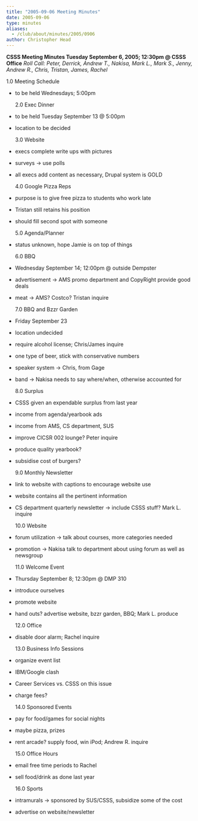 ```yaml
---
title: "2005-09-06 Meeting Minutes"
date: 2005-09-06
type: minutes
aliases:
  - /club/about/minutes/2005/0906
author: Christopher Head
---
```


**CSSS Meeting Minutes
Tuesday September 6, 2005; 12:30pm @ CSSS Office**
_Roll Call: Peter, Derrick, Andrew T., Nakisa, Mark L., Mark S., Jenny, Andrew R., Chris, Tristan, James, Rachel_

1.0 Meeting Schedule

- to be held Wednesdays; 5:00pm

  2.0 Exec Dinner

- to be held Tuesday September 13 @ 5:00pm
- location to be decided

  3.0 Website

- execs complete write ups with pictures
- surveys -> use polls
- all execs add content as necessary, Drupal system is GOLD

  4.0 Google Pizza Reps

- purpose is to give free pizza to students who work late
- Tristan still retains his position
- should fill second spot with someone

  5.0 Agenda/Planner

- status unknown, hope Jamie is on top of things

  6.0 BBQ

- Wednesday September 14; 12:00pm @ outside Dempster
- advertisement -> AMS promo department and CopyRight provide good deals
- meat -> AMS? Costco? Tristan inquire

  7.0 BBQ and Bzzr Garden

- Friday September 23
- location undecided
- require alcohol license; Chris/James inquire
- one type of beer, stick with conservative numbers
- speaker system -> Chris, from Gage
- band -> Nakisa needs to say where/when, otherwise accounted for

  8.0 Surplus

- CSSS given an expendable surplus from last year
- income from agenda/yearbook ads
- income from AMS, CS department, SUS
- improve CICSR 002 lounge? Peter inquire
- produce quality yearbook?
- subsidise cost of burgers?

  9.0 Monthly Newsletter

- link to website with captions to encourage website use
- website contains all the pertinent information
- CS department quarterly newsletter -> include CSSS stuff? Mark L. inquire

  10.0 Website

- forum utilization -> talk about courses, more categories needed
- promotion -> Nakisa talk to department about using forum as well as newsgroup

  11.0 Welcome Event

- Thursday September 8; 12:30pm @ DMP 310
- introduce ourselves
- promote website
- hand outs? advertise website, bzzr garden, BBQ; Mark L. produce

  12.0 Office

- disable door alarm; Rachel inquire

  13.0 Business Info Sessions

- organize event list
- IBM/Google clash
- Career Services vs. CSSS on this issue
- charge fees?

  14.0 Sponsored Events

- pay for food/games for social nights
- maybe pizza, prizes
- rent arcade? supply food, win iPod; Andrew R. inquire

  15.0 Office Hours

- email free time periods to Rachel
- sell food/drink as done last year

  16.0 Sports

- intramurals -> sponsored by SUS/CSSS, subsidize some of the cost
- advertise on website/newsletter
